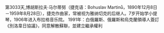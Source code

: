 第3033天,博胡斯拉夫·马尔蒂努（捷克语：Bohuslav Martinů，1890年12月8日－1959年8月28日），捷克作曲家，常被视为雅纳切克的后继人。7岁开始学小提琴，1906年进入布拉格音乐院。
1991年：白俄羅斯、俄羅斯和烏克蘭領導人簽訂《別洛韋日協議》，同意解散蘇聯，並建立繼承權利
